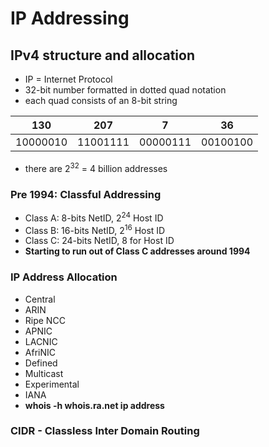 # IP Addressing
## IPv4 structure and allocation
* IP = Internet Protocol
* 32-bit number formatted in dotted quad notation
* each quad consists of an 8-bit string

|  130   |  207   |   7    |  36    |
|:------:|:------:|:------:|:------:|
|10000010|11001111|00000111|00100100|

* there are 2<sup>32</sup> = 4 billion addresses

### Pre 1994: Classful Addressing
* Class A: 8-bits NetID, 2<sup>24</sup> Host ID
* Class B: 16-bits NetID, 2<sup>16</sup> Host ID
* Class C: 24-bits NetID, 8 for Host ID
* **Starting to run out of Class C addresses around 1994**

### IP Address Allocation
* Central
* ARIN
* Ripe NCC
* APNIC
* LACNIC
* AfriNIC
* Defined
* Multicast
* Experimental
* IANA
* **whois -h whois.ra.net ip address**

### CIDR - Classless Inter Domain Routing

